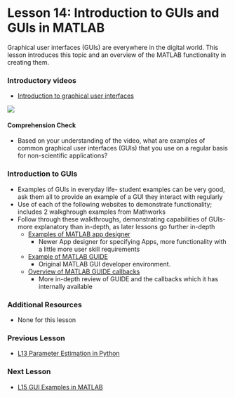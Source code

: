 # **Lesson 14: Introduction to GUIs and GUIs in MATLAB**
Graphical user interfaces (GUIs) are everywhere in the digital world. 
This lesson introduces this topic and an overview of the MATLAB functionality in creating them.

### **Introductory videos**
 * [Introduction to graphical user interfaces](https://www.youtube.com/watch?v=XIGSJshYb90&feature=emb_title&ab_channel=CrashCourse)
 
[![](http://img.youtube.com/vi/XIGSJshYb90/0.jpg)](http://www.youtube.com/watch?v=XIGSJshYb90 "")
#### **Comprehension Check**
 * Based on your understanding of the video, what are examples of common graphical user interfaces (GUIs) that you use on a regular   basis for non-scientific applications?
### **Introduction to GUIs**
* Examples of GUIs in everyday life- student examples can be very good, ask them all to provide an example of a GUI they interact with regularly
* Use of each of the following websites to demonstrate functionality; includes 2 walkghrough examples from Mathworks
* Follow through these walkthroughs, demonstrating capabilities of GUIs- more explanatory than in-depth, as later lessons go further in-depth
  * [Examples of MATLAB app designer](https://www.mathworks.com/help/matlab/creating_guis/ways-to-build-matlab-guis.html)
    * Newer App designer for specifying Apps, more functionality with a little more user skill requirements
  * [Example of MATLAB GUIDE](https://www.mathworks.com/help/matlab/creating_guis/about-the-simple-guide-gui-example.html)
    * Original MATLAB GUI developer environment.
  * [Overview of MATLAB GUIDE callbacks](https://www.mathworks.com/help/matlab/creating_guis/add-code-for-components-in-callbacks.html)
    * More in-depth review of GUIDE and the callbacks which it has internally available
### **Additional Resources**
* None for this lesson

### **Previous Lesson**
 * [L13 Parameter Estimation in Python](/L13%20Parameter%20Estimation%20in%20Python.md)
### **Next Lesson**
 * [L15 GUI Examples in MATLAB](/L15%20MATLAB%20and%20GUIDE.md)
